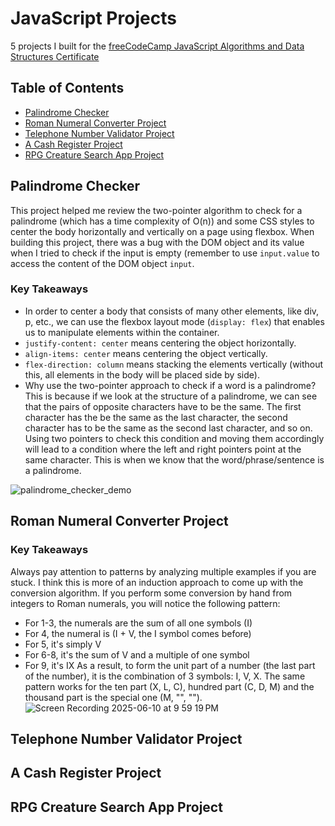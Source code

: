 # JavaScript Projects
5 projects I built for the [freeCodeCamp JavaScript Algorithms and Data Structures Certificate](https://www.freecodecamp.org/learn/javascript-algorithms-and-data-structures-v8/#learn-fetch-and-promises-by-building-an-fcc-authors-page)
## Table of Contents
- [Palindrome Checker](#palindrome-checker)
- [Roman Numeral Converter Project](#roman-numeral-converter-project)
- [Telephone Number Validator Project](#telephone-number-validator-project)
- [A Cash Register Project](#a-cash-register-project)
- [RPG Creature Search App Project](#rpg-creature-search-app-project)

## Palindrome Checker
This project helped me review the two-pointer algorithm to check for a palindrome (which has a time complexity of O(n)) and some CSS styles to center the body horizontally and vertically on a page using flexbox. When building this project, there was a bug with the DOM object and its value when I tried to check if the input is empty (remember to use `input.value` to access the content of the DOM object `input`.
### Key Takeaways
- In order to center a body that consists of many other elements, like div, p, etc., we can use the flexbox layout mode (`display: flex`) that enables us to manipulate elements within the container.
- `justify-content: center` means centering the object horizontally.
- `align-items: center` means centering the object vertically.
- `flex-direction: column` means stacking the elements vertically (without this, all elements in the body will be placed side by side).
- Why use the two-pointer approach to check if a word is a palindrome? This is because if we look at the structure of a palindrome, we can see that the pairs of opposite characters have to be the same. The first character has the be the same as the last character, the second character has to be the same as the second last character, and so on. Using two pointers to check this condition and moving them accordingly will lead to a condition where the left and right pointers point at the same character. This is when we know that the word/phrase/sentence is a palindrome.

![palindrome_checker_demo](https://github.com/user-attachments/assets/7a728ab8-610b-4029-86bb-73198fb8213d)

## Roman Numeral Converter Project
### Key Takeaways
Always pay attention to patterns by analyzing multiple examples if you are stuck. I think this is more of an induction approach to come up with the conversion algorithm. If you perform some conversion by hand from integers to Roman numerals, you will notice the following pattern:
- For 1-3, the numerals are the sum of all one symbols (I)
- For 4, the numeral is (I + V, the I symbol comes before)
- For 5, it's simply V
- For 6-8, it's the sum of V and a multiple of one symbol
- For 9, it's IX
As a result, to form the unit part of a number (the last part of the number), it is the combination of 3 symbols: I, V, X. The same pattern works for the ten part (X, L, C), hundred part (C, D, M) and the thousand part is the special one (M, "", "").
![Screen Recording 2025-06-10 at 9 59 19 PM](https://github.com/user-attachments/assets/101e1e3b-961c-47b2-a6c4-aff14b58c050)
## Telephone Number Validator Project

## A Cash Register Project

## RPG Creature Search App Project

